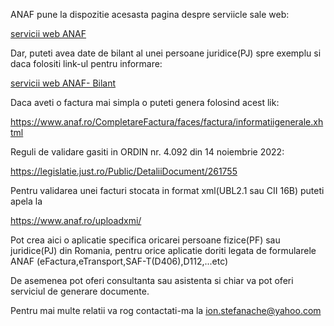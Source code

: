 ANAF pune la dispozitie acesasta pagina despre serviicle sale web:

[servicii web ANAF](https://www.anaf.ro/anaf/internet/ANAF/servicii_online/servicii_web_anaf)

Dar, puteti avea date de bilant al unei persoane juridice(PJ) spre exemplu si 
daca folositi link-ul pentru informare:

[servicii web ANAF- Bilant](https://static.anaf.ro/static/10/Anaf/Informatii_R/doc_WS_Bilant_V1.txt)


Daca aveti o factura mai simpla o puteti genera folosind acest lik:

https://www.anaf.ro/CompletareFactura/faces/factura/informatiigenerale.xhtml

Reguli de validare gasiti in ORDIN nr. 4.092 din 14 noiembrie 2022:

https://legislatie.just.ro/Public/DetaliiDocument/261755

Pentru validarea unei facturi stocata in format xml(UBL2.1 sau CII 16B) puteti apela la

https://www.anaf.ro/uploadxmi/

Pot crea aici o aplicatie specifica oricarei persoane fizice(PF) sau juridice(PJ)
din Romania, pentru orice aplicatie doriti legata de 
formularele ANAF (eFactura,eTransport,SAF-T(D406),D112,...etc)

De asemenea pot oferi consultanta sau asistenta si chiar va pot oferi serviciul de 
generare documente.

Pentru mai multe relatii va rog contactati-ma la ion.stefanache@yahoo.com

